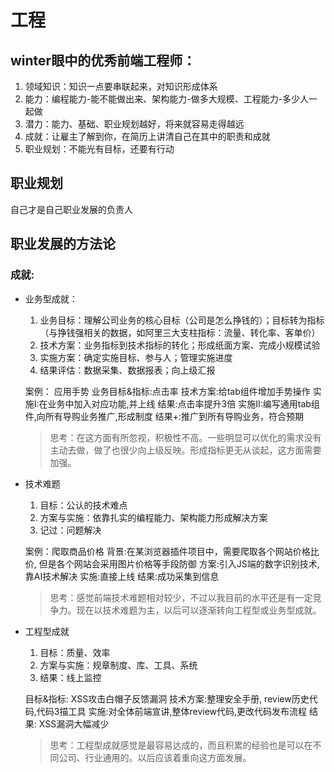 # 工程

## winter眼中的优秀前端工程师：
1. 领域知识：知识一点要串联起来，对知识形成体系
2. 能力：编程能力-能不能做出来、架构能力-做多大规模、工程能力-多少人一起做
3. 潜力：能力、基础、职业规划越好，将来就容易走得越远
4. 成就：让雇主了解到你，在简历上讲清自己在其中的职责和成就
5. 职业规划：不能光有目标，还要有行动

## 职业规划
自己才是自己职业发展的负责人


## 职业发展的方法论
### 成就:
+ 业务型成就：
  1. 业务目标：理解公司业务的核心目标（公司是怎么挣钱的）；目标转为指标（与挣钱强相关的数据，如阿里三大支柱指标：流量、转化率、客单价）
  2. 技术方案：业务指标到技术指标的转化；形成纸面方案、完成小规模试验
  3. 实施方案：确定实施目标、参与人；管理实施进度
  4. 结果评估：数据采集、数据报表；向上级汇报
  
  案例： 应用手势
  业务目标&指标:点击率
  技术方案:给tab组件增加手势操作
  实施I:在业务中加入对应功能,并上线
  结果:点击率提升3倍
  实施II:编写通用tab组件,向所有导购业务推广,形成制度
  结果+:推广到所有导购业务，符合预期

  > 思考：在这方面有所忽视，积极性不高。一些明显可以优化的需求没有主动去做，做了也很少向上级反映。形成指标更无从谈起，这方面需要加强。

+ 技术难题
  1. 目标：公认的技术难点
  2. 方案与实施：依靠扎实的编程能力、架构能力形成解决方案
  3. 记过：问题解决

  案例：爬取商品价格
  背景:在某浏览器插件项目中，需要爬取各个网站价格比价, 但是各个网站会采用图片价格等手段防御
  方案:引入JS端的数字识别技术,靠AI技术解决
  实施:直接上线
  结果:成功采集到信息

  > 思考：感觉前端技术难题相对较少，不过以我目前的水平还是有一定竞争力。现在以技术难题为主，以后可以逐渐转向工程型或业务型成就。

+ 工程型成就
  1. 目标：质量、效率
  2. 方案与实施：规章制度、库、工具、系统
  3. 结果：线上监控

  目标&指标: XSS攻击白帽子反馈漏洞
  技术方案:整理安全手册, review历史代码,代码3描工具
  实施:对全体前端宣讲,整体review代码,更改代码发布流程
  结果: XSS漏洞大幅减少

  > 思考：工程型成就感觉是最容易达成的，而且积累的经验也是可以在不同公司、行业通用的。以后应该着重向这方面发展。

  

